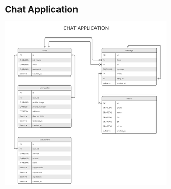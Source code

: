 # Chat Application

![alt text](https://github.com/Farruxnet/chat-application/blob/master/chat_application.png?raw=true)
